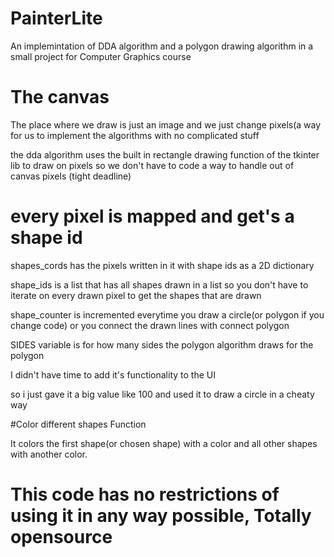 # PainterLite
An implemintation of DDA algorithm and a polygon drawing algorithm in a small project for Computer Graphics course
# The canvas
The place where we draw is just an image and we just change pixels(a way for us to implement the algorithms with no complicated stuff

the dda algorithm uses the built in rectangle drawing function of the tkinter lib to draw on pixels so we don't have to code a way to handle out of canvas pixels (tight deadline)

# every pixel is mapped and get's a shape id

shapes_cords has the pixels written in it with shape ids as a 2D dictionary

shape_ids is a list that has all shapes drawn in a list so you don't have to iterate on every drawn pixel to get the shapes that are drawn

shape_counter is incremented everytime you draw a circle(or polygon if you change code) or you connect the drawn lines with connect polygon

SIDES variable is for how many sides the polygon algorithm draws for the polygon

I didn't have time to add it's functionality to the UI 

so i just gave it a big value like 100 and used it to draw a circle in a cheaty way

#Color different shapes Function

It colors the first shape(or chosen shape) with a color and all other shapes with another color.

# This code has no restrictions of using it in any way possible, Totally opensource
